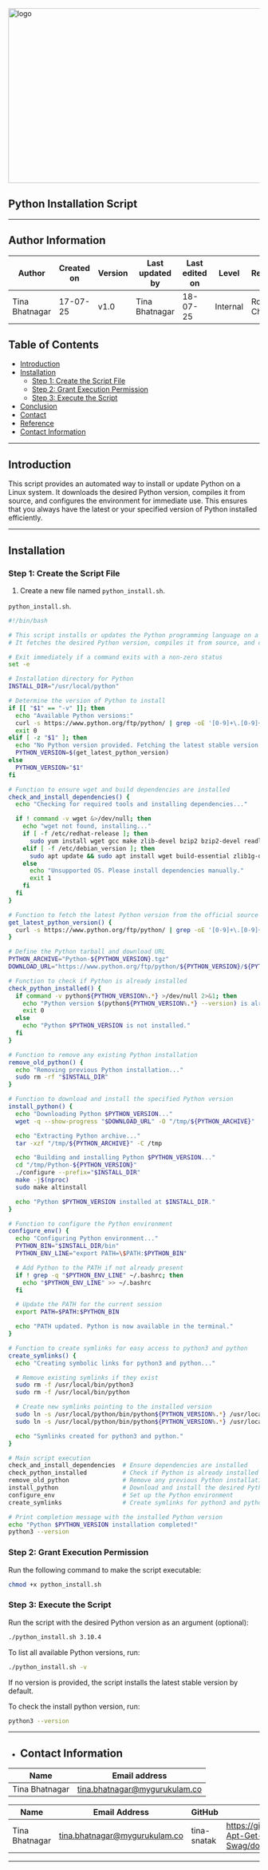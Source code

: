  <img src="https://raspberry-valley.azurewebsites.net/img/Python-01.jpg" alt="logo" width="1000" height="350">
 
## Python Installation Script
 ---

## Author Information

| **Author**   | **Created on** | **Version** | **Last updated by** | **Last edited on** | **Level** | **Reviewer**  |
|--------------|----------------|-------------|---------------------|--------------------|-----------|---------------|
| Tina Bhatnagar  | 17-07-25    | v1.0  |  Tina Bhatnagar |18-07-25     | Internal    | Rohit Chopra    |



## Table of Contents
- [Introduction](#introduction)
- [Installation](#installation)
  - [Step 1: Create the Script File](#step-1-create-the-script-file)
  - [Step 2: Grant Execution Permission](#step-2-grant-execution-permission)
  - [Step 3: Execute the Script](#step-3-execute-the-script)
- [Conclusion](#conclusion)
- [Contact](#contact)
- [Reference](#reference)
-  [Contact Information](#contact-information)
---

## Introduction
This script provides an automated way to install or update Python on a Linux system. It downloads the desired Python version, compiles it from source, and configures the environment for immediate use. This ensures that you always have the latest or your specified version of Python installed efficiently.

---

## Installation

### Step 1: Create the Script File

1. Create a new file named `python_install.sh`.

 `python_install.sh`.


```bash
#!/bin/bash

# This script installs or updates the Python programming language on a Linux system.
# It fetches the desired Python version, compiles it from source, and configures the environment.

# Exit immediately if a command exits with a non-zero status
set -e

# Installation directory for Python
INSTALL_DIR="/usr/local/python"

# Determine the version of Python to install
if [[ "$1" == "-v" ]]; then
  echo "Available Python versions:"
  curl -s https://www.python.org/ftp/python/ | grep -oE '[0-9]+\.[0-9]+\.[0-9]+' | sort -V
  exit 0
elif [ -z "$1" ]; then
  echo "No Python version provided. Fetching the latest stable version..."
  PYTHON_VERSION=$(get_latest_python_version)
else
  PYTHON_VERSION="$1"
fi

# Function to ensure wget and build dependencies are installed
check_and_install_dependencies() {
  echo "Checking for required tools and installing dependencies..."

  if ! command -v wget &>/dev/null; then
    echo "wget not found, installing..."
    if [ -f /etc/redhat-release ]; then
      sudo yum install wget gcc make zlib-devel bzip2 bzip2-devel readline-devel sqlite sqlite-devel openssl-devel xz xz-devel -y
    elif [ -f /etc/debian_version ]; then
      sudo apt update && sudo apt install wget build-essential zlib1g-dev libssl-dev libbz2-dev libreadline-dev libsqlite3-dev xz-utils -y
    else
      echo "Unsupported OS. Please install dependencies manually."
      exit 1
    fi
  fi
}

# Function to fetch the latest Python version from the official source
get_latest_python_version() {
  curl -s https://www.python.org/ftp/python/ | grep -oE '[0-9]+\.[0-9]+\.[0-9]+' | sort -V | tail -1
}

# Define the Python tarball and download URL
PYTHON_ARCHIVE="Python-${PYTHON_VERSION}.tgz"
DOWNLOAD_URL="https://www.python.org/ftp/python/${PYTHON_VERSION}/${PYTHON_ARCHIVE}"

# Function to check if Python is already installed
check_python_installed() {
  if command -v python${PYTHON_VERSION%.*} >/dev/null 2>&1; then
    echo "Python version $(python${PYTHON_VERSION%.*} --version) is already installed."
    exit 0
  else
    echo "Python $PYTHON_VERSION is not installed."
  fi
}

# Function to remove any existing Python installation
remove_old_python() {
  echo "Removing previous Python installation..."
  sudo rm -rf "$INSTALL_DIR"
}

# Function to download and install the specified Python version
install_python() {
  echo "Downloading Python $PYTHON_VERSION..."
  wget -q --show-progress "$DOWNLOAD_URL" -O "/tmp/${PYTHON_ARCHIVE}"

  echo "Extracting Python archive..."
  tar -xzf "/tmp/${PYTHON_ARCHIVE}" -C /tmp

  echo "Building and installing Python $PYTHON_VERSION..."
  cd "/tmp/Python-${PYTHON_VERSION}"
  ./configure --prefix="$INSTALL_DIR"
  make -j$(nproc)
  sudo make altinstall

  echo "Python $PYTHON_VERSION installed at $INSTALL_DIR."
}

# Function to configure the Python environment
configure_env() {
  echo "Configuring Python environment..."
  PYTHON_BIN="$INSTALL_DIR/bin"
  PYTHON_ENV_LINE="export PATH=\$PATH:$PYTHON_BIN"

  # Add Python to the PATH if not already present
  if ! grep -q "$PYTHON_ENV_LINE" ~/.bashrc; then
    echo "$PYTHON_ENV_LINE" >> ~/.bashrc
  fi

  # Update the PATH for the current session
  export PATH=$PATH:$PYTHON_BIN

  echo "PATH updated. Python is now available in the terminal."
}

# Function to create symlinks for easy access to python3 and python
create_symlinks() {
  echo "Creating symbolic links for python3 and python..."

  # Remove existing symlinks if they exist
  sudo rm -f /usr/local/bin/python3
  sudo rm -f /usr/local/bin/python

  # Create new symlinks pointing to the installed version
  sudo ln -s /usr/local/python/bin/python${PYTHON_VERSION%.*} /usr/local/bin/python3
  sudo ln -s /usr/local/python/bin/python${PYTHON_VERSION%.*} /usr/local/bin/python

  echo "Symlinks created for python3 and python."
}

# Main script execution
check_and_install_dependencies  # Ensure dependencies are installed
check_python_installed          # Check if Python is already installed
remove_old_python               # Remove any previous Python installation
install_python                  # Download and install the desired Python version
configure_env                   # Set up the Python environment
create_symlinks                 # Create symlinks for python3 and python

# Print completion message with the installed Python version
echo "Python $PYTHON_VERSION installation completed!"
python3 --version
```

### Step 2: Grant Execution Permission
Run the following command to make the script executable:

```bash
chmod +x python_install.sh
```

### Step 3: Execute the Script
Run the script with the desired Python version as an argument (optional):

```bash
./python_install.sh 3.10.4
```

To list all available Python versions, run:

```bash
./python_install.sh -v
```
If no version is provided, the script installs the latest stable version by default.

To check the install python version, run:

```bash
python3 --version
```

---

- ##  Contact Information

| Name           | Email address                                                         |
| -------------- | --------------------------------------------------------------------- |
| Tina Bhatnagar | [tina.bhatnagar@mygurukulam.co](mailto:tina.bhatnagar@mygurukulam.co) |

| Name| Email Address      | GitHub | URL |
|-----|--------------------------|-------------|---------|
| Tina Bhatnagar |[tina.bhatnagar@mygurukulam.co](mailto:tina.bhatnagar@mygurukulam.co) | tina-snatak  |  https://github.com/Snaatak-Apt-Get-Swag/documentation  |

---

